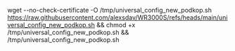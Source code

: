 wget --no-check-certificate -O /tmp/universal_config_new_podkop.sh https://raw.githubusercontent.com/alexsdav/WR3000S/refs/heads/main/universal_config_new_podkop.sh && chmod +x /tmp/universal_config_new_podkop.sh && /tmp/universal_config_new_podkop.sh
